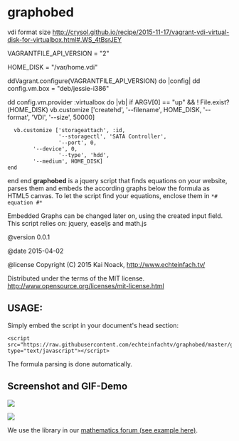 # graphobed #
vdi format size http://crysol.github.io/recipe/2015-11-17/vagrant-vdi-virtual-disk-for-virtualbox.html#.WS_4tBsrJEY


VAGRANTFILE_API_VERSION = "2"


HOME_DISK = "/var/home.vdi"

ddVagrant.configure(VAGRANTFILE_API_VERSION) do |config|
dd  config.vm.box = "deb/jessie-i386"

 dd config.vm.provider :virtualbox do |vb|
    if ARGV[0] == "up" && ! File.exist?(HOME_DISK)
      vb.customize ['createhd',
                    '--filename', HOME_DISK,
                    '--format', 'VDI',
                    '--size', 50000]

      vb.customize ['storageattach', :id,
                    '--storagectl', 'SATA Controller',
                    '--port', 0,
		    '--device', 0,
                    '--type', 'hdd',
		    '--medium', HOME_DISK]
    end
 
 
 end end
**graphobed** is a jquery script that finds equations on your website, 
parses them and embeds the according graphs below the formula as HTML5 canvas. 
To let the script find your equations, enclose them in `*# equation #*`

Embedded Graphs can be changed later on, using the created input field.
This script relies on: jquery, easeljs and math.js

@version 0.0.1

@date    2015-04-02

@license
Copyright (C) 2015 Kai Noack, http://www.echteinfach.tv/

Distributed under the terms of the MIT license.
http://www.opensource.org/licenses/mit-license.html


## USAGE: ##

Simply embed the script in your document's head section: 

    <script src="https://raw.githubusercontent.com/echteinfachtv/graphobed/master/graphobed.js" type="text/javascript"></script>

The formula parsing is done automatically.

## Screenshot and GIF-Demo ##

![](http://i.stack.imgur.com/a9EBD.png)

![](http://i.stack.imgur.com/IzSz3.gif)

We use the library in our [mathematics forum (see example here)](http://www.gute-mathe-fragen.de/223069/graphobed-eingegebene-formeln-automatisch-graphen-umgewandelt).

